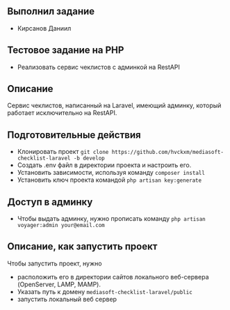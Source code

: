 ## Выполнил задание
- Кирсанов Даниил
## Тестовое задание на PHP
- Реализовать сервис чеклистов с админкой на RestAPI
## Описание
Сервис чеклистов, написанный на Laravel, имеющий админку, 
который работает исключительно на RestAPI.
## Подготовительные действия
- Клонировать проект `git clone https://github.com/hvckxm/mediasoft-checklist-laravel -b develop`
- Создать .env файл в директории проекта и настроить его.
- Установить зависимости, используя команду `composer install`
- Установить ключ проекта командой `php artisan key:generate`
## Доступ в админку
- Чтобы выдать админку, нужно прописать команду `php artisan voyager:admin your@email.com`
## Описание, как запустить проект
Чтобы запустить проект, нужно 
- расположить его в директории 
сайтов локального веб-сервера (OpenServer, LAMP, MAMP). 
- Указать путь к домену `mediasoft-checklist-laravel/public`
- запустить локальный веб сервер
